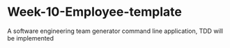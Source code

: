 # Week-10-Employee-template
A software engineering team generator command line application, TDD will be implemented  
